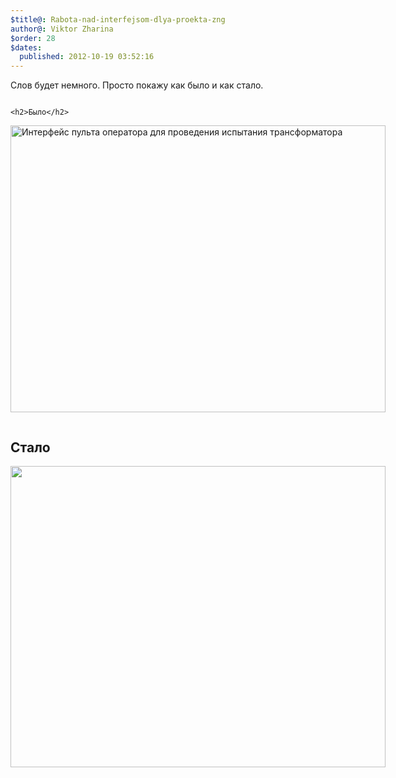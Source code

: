 ```yaml
---
$title@: Rabota-nad-interfejsom-dlya-proekta-zng
author@: Viktor Zharina
$order: 28
$dates:
  published: 2012-10-19 03:52:16
---
```

Слов будет немного. Просто покажу как было и как стало.

<div style="float:left">

    <h2>Было</h2>

<a href="http://viktor.zharina.info/wp-content/uploads/2012/04/zng_pult_interface.jpg"><img src="http://viktor.zharina.info/wp-content/uploads/2012/04/zng_pult_interface-1024x780.jpg" alt="Интерфейс пульта оператора для проведения испытания трансформатора" title="zng_pult_interface" width="600" height="459" class="aligncenter size-large wp-image-85" /></a>

</div>



<div style="float:left">

<h2>Стало</h2>

<a href="http://viktor.zharina.info/wp-content/uploads/2012/10/interface_after.jpg"><img src="http://viktor.zharina.info/wp-content/uploads/2012/10/interface_after-1024x819.jpg" alt="" title="Интерфейс программы пульта управления после изменений" width="600" height="482" class="size-large wp-image-336" /></a> </div>

